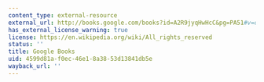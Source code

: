```yaml
---
content_type: external-resource
external_url: http://books.google.com/books?id=A2R9jyqHwHcC&pg=PA51#v=onepage
has_external_license_warning: true
license: https://en.wikipedia.org/wiki/All_rights_reserved
status: ''
title: Google Books
uid: 4599d81a-f0ec-46e1-8a38-53d13841db5e
wayback_url: ''
---
```

